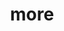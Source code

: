 ---
layout: page
title: more
nav: true
dropdown: true
children: 
    - title: blog
      permalink: /blog/
    - title: divider
    - title: wiki
      permalink: /MyWiki/
---